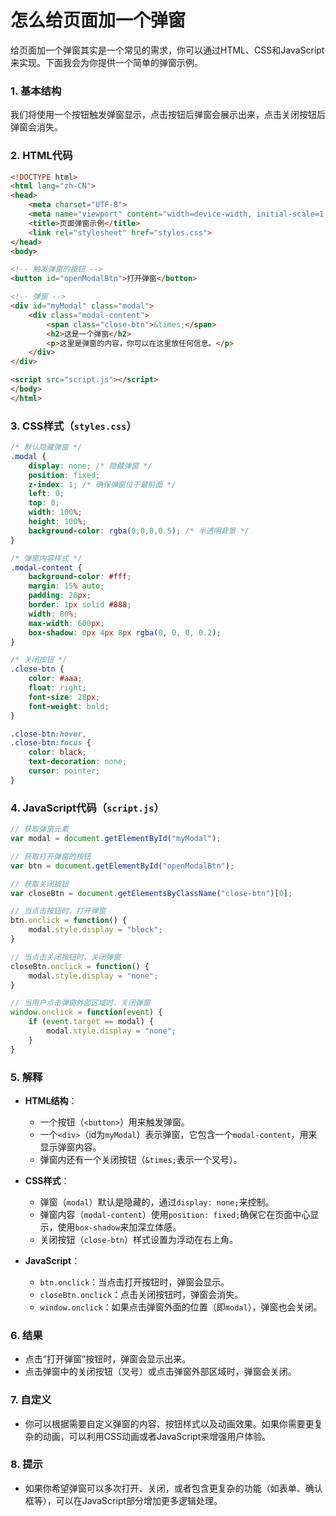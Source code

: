 # 怎么给页面加一个弹窗

给页面加一个弹窗其实是一个常见的需求，你可以通过HTML、CSS和JavaScript来实现。下面我会为你提供一个简单的弹窗示例。

### 1. 基本结构

我们将使用一个按钮触发弹窗显示，点击按钮后弹窗会展示出来，点击关闭按钮后弹窗会消失。

### 2. HTML代码

```html
<!DOCTYPE html>
<html lang="zh-CN">
<head>
    <meta charset="UTF-8">
    <meta name="viewport" content="width=device-width, initial-scale=1.0">
    <title>页面弹窗示例</title>
    <link rel="stylesheet" href="styles.css">
</head>
<body>

<!-- 触发弹窗的按钮 -->
<button id="openModalBtn">打开弹窗</button>

<!-- 弹窗 -->
<div id="myModal" class="modal">
    <div class="modal-content">
        <span class="close-btn">&times;</span>
        <h2>这是一个弹窗</h2>
        <p>这里是弹窗的内容，你可以在这里放任何信息。</p>
    </div>
</div>

<script src="script.js"></script>
</body>
</html>
```

### 3. CSS样式（`styles.css`）

```css
/* 默认隐藏弹窗 */
.modal {
    display: none; /* 隐藏弹窗 */
    position: fixed;
    z-index: 1; /* 确保弹窗位于最前面 */
    left: 0;
    top: 0;
    width: 100%;
    height: 100%;
    background-color: rgba(0,0,0,0.5); /* 半透明背景 */
}

/* 弹窗内容样式 */
.modal-content {
    background-color: #fff;
    margin: 15% auto;
    padding: 20px;
    border: 1px solid #888;
    width: 80%;
    max-width: 600px;
    box-shadow: 0px 4px 8px rgba(0, 0, 0, 0.2);
}

/* 关闭按钮 */
.close-btn {
    color: #aaa;
    float: right;
    font-size: 28px;
    font-weight: bold;
}

.close-btn:hover,
.close-btn:focus {
    color: black;
    text-decoration: none;
    cursor: pointer;
}
```

### 4. JavaScript代码（`script.js`）

```javascript
// 获取弹窗元素
var modal = document.getElementById("myModal");

// 获取打开弹窗的按钮
var btn = document.getElementById("openModalBtn");

// 获取关闭按钮
var closeBtn = document.getElementsByClassName("close-btn")[0];

// 当点击按钮时，打开弹窗
btn.onclick = function() {
    modal.style.display = "block";
}

// 当点击关闭按钮时，关闭弹窗
closeBtn.onclick = function() {
    modal.style.display = "none";
}

// 当用户点击弹窗外部区域时，关闭弹窗
window.onclick = function(event) {
    if (event.target == modal) {
        modal.style.display = "none";
    }
}
```

### 5. 解释

* **HTML结构**：

  * 一个按钮（`<button>`）用来触发弹窗。
  * 一个`<div>`（id为`myModal`）表示弹窗，它包含一个`modal-content`，用来显示弹窗内容。
  * 弹窗内还有一个关闭按钮（`&times;`表示一个叉号）。

* **CSS样式**：

  * 弹窗（`modal`）默认是隐藏的，通过`display: none;`来控制。
  * 弹窗内容（`modal-content`）使用`position: fixed;`确保它在页面中心显示，使用`box-shadow`来加深立体感。
  * 关闭按钮（`close-btn`）样式设置为浮动在右上角。

* **JavaScript**：

  * `btn.onclick`：当点击打开按钮时，弹窗会显示。
  * `closeBtn.onclick`：点击关闭按钮时，弹窗会消失。
  * `window.onclick`：如果点击弹窗外面的位置（即`modal`），弹窗也会关闭。

### 6. 结果

* 点击“打开弹窗”按钮时，弹窗会显示出来。
* 点击弹窗中的关闭按钮（叉号）或点击弹窗外部区域时，弹窗会关闭。

### 7. 自定义

* 你可以根据需要自定义弹窗的内容、按钮样式以及动画效果。如果你需要更复杂的动画，可以利用CSS动画或者JavaScript来增强用户体验。

### 8. 提示

* 如果你希望弹窗可以多次打开、关闭，或者包含更复杂的功能（如表单、确认框等），可以在JavaScript部分增加更多逻辑处理。


